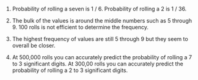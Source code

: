 1. Probability of rolling a seven is 1 / 6.  Probability of rolling a 2 is 1 / 36.

2. The bulk of the values is around the middle numbers such as 5 through 9.  100 rolls is not efficient to determine the frequency.

3. The highest frequency of values are still 5 through 9 but they seem to overall be closer.

4. At 500,000 rolls you can accurately predict the probability of rolling a 7 to 3 significant digits.  At 300,00 rolls you can accurately predict the probability of rolling a 2 to 3 significant digits.